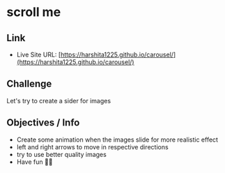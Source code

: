 # scroll me

## Link

- Live Site URL: [https://harshita1225.github.io/carousel/](https://harshita1225.github.io/carousel/)

## Challenge

Let's try to create a sider for images

## Objectives / Info

- Create some animation when the images slide for more realistic effect
- left and right arrows to move in respective directions
- try to use better quality images
- Have fun 🐱‍🚀
